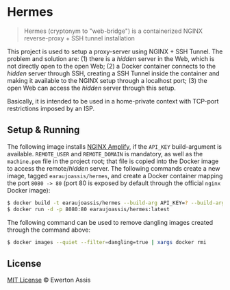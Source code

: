 # Hermes

> Hermes (cryptonym to "web-bridge") is a containerized NGINX reverse-proxy + SSH tunnel installation

This project is used to setup a proxy-server using NGINX + SSH Tunnel. The problem and solution are: (1) there
is a *hidden* server in the Web, which is not directly open to the open Web; (2) a Docker container connects to
the *hidden* server through SSH, creating a SSH Tunnel inside the container and making it available to the
NGINX setup through a localhost port; (3) the open Web can access the *hidden* server through this setup.

Basically, it is intended to be used in a home-private context with TCP-port restrictions imposed by an ISP.

## Setup & Running

The following image installs [NGINX Amplify](https://amplify.nginx.com/), if the `API_KEY` build-argument is available.
`REMOTE_USER` and `REMOTE_DOMAIN` is mandatory, as well as the `machine.pem` file in the project root; that file is
copied into the Docker image to access the remote/*hidden* server. The following commands create a new image, tagged
`earaujoassis/hermes`, and create a Docker container mapping the port `8080 -> 80` (port 80 is exposed by default through
the official `nginx` Docker image):

```sh
$ docker build -t earaujoassis/hermes --build-arg API_KEY=? --build-arg REMOTE_USER=? --build-arg REMOTE_DOMAIN=? .
$ docker run -d -p 8080:80 earaujoassis/hermes:latest
```

The following command can be used to remove dangling images created through the command above:

```sh
$ docker images --quiet --filter=dangling=true | xargs docker rmi
```

## License

[MIT License](http://earaujoassis.mit-license.org/) &copy; Ewerton Assis

